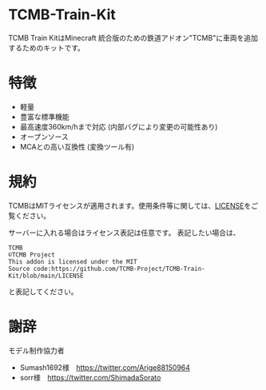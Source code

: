 # TCMB-Train-Kit
TCMB Train KitはMinecraft 統合版のための鉄道アドオン"TCMB"に車両を追加するためのキットです。
# 特徴
- 軽量
- 豊富な標準機能
- 最高速度360km/hまで対応 (内部バグにより変更の可能性あり)
- オープンソース
- MCAとの高い互換性 (変換ツール有)
# 規約
TCMBはMITライセンスが適用されます。使用条件等に関しては、[LICENSE](https://github.com/TCMB-Project/TCMB-Train-Kit/blob/main/LICENSE)をご覧ください。

サーバーに入れる場合はライセンス表記は任意です。
表記したい場合は、
```
TCMB
©TCMB Project
This addon is licensed under the MIT
Source code:https://github.com/TCMB-Project/TCMB-Train-Kit/blob/main/LICENSE
```
と表記してください。

# 謝辞
モデル制作協力者
- Sumash1692様　https://twitter.com/Arige88150964
- sorr様　https://twitter.com/ShimadaSorato
